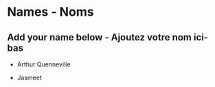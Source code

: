 # Names - Noms

## Add your name below - Ajoutez votre nom ici-bas

* Arthur Quenneville

* Jasmeet

